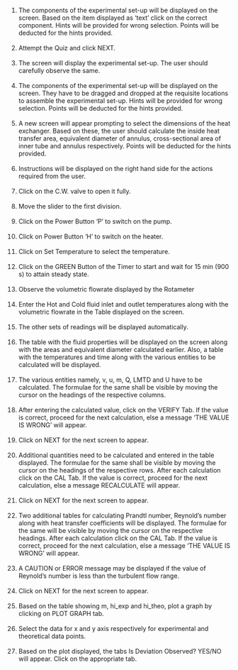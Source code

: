 <ol>
   <li>
      The components of the experimental set-up will be displayed on the screen. Based on the item displayed as ‘text’ click on the correct component. Hints will be provided for wrong selection. Points will be deducted for the hints provided.
   </li><br>
   <li>
      Attempt the Quiz and click NEXT.
   </li><br>
   <li>
      The screen will display the experimental set-up. The user should carefully observe the same.
   </li><br>
   <li>
      The components of the experimental set-up will be displayed on the screen. They have to be dragged and dropped at the requisite locations to assemble the experimental set-up. Hints will be provided for wrong selection. Points will be deducted for the hints provided.
   </li><br>
   <li>
      A new screen will appear prompting to select the dimensions of the heat exchanger. Based on these, the user should calculate the inside heat transfer area, equivalent diameter of annulus, cross-sectional area of inner tube and annulus respectively. Points will be deducted for the hints provided.
   </li><br>
   <li>
      Instructions will be displayed on the right hand side for the actions required from the user.
   </li><br>
   <li>
      Click on the C.W. valve to open it fully.
   </li><br>
   <li>
      Move the slider to the first division.
   </li><br>
   <li>
      Click on the Power Button ‘P’ to switch on the pump.
   </li><br>
   <li>
      Click on Power Button ‘H’ to switch on the heater.
   </li><br>
   <li>
      Click on Set Temperature to select the temperature.
   </li><br>
   <li>
      Click on the GREEN Button of the Timer to start and wait for 15 min (900 s) to attain steady state.
   </li><br>
   <li>
      Observe the volumetric flowrate displayed by the Rotameter
   </li><br>
   <li>
      Enter the Hot and Cold fluid inlet and outlet temperatures along with the volumetric flowrate in the Table displayed on the screen.
   </li><br>
   <li>
      The other sets of readings will be displayed automatically.
   </li><br>
   <li>
      The table with the fluid properties will be displayed on the screen along with the areas and equivalent diameter calculated earlier. Also, a table with the temperatures and time along with the various entities to be calculated will be displayed.
   </li><br>
   <li>
      The various entities namely, v, u, m, Q, LMTD and U have to be calculated. The formulae for the same shall be visible by moving the cursor on the headings of the respective columns.
   </li><br>
   <li>
      After entering the calculated value, click on the VERIFY Tab. If the value is correct, proceed for the next calculation, else a message ‘THE VALUE IS WRONG’ will appear.
   </li><br>
   <li>
      Click on NEXT for the next screen to appear.
   </li><br>
   <li>
      Additional quantities need to be calculated and entered in the table displayed. The formulae for the same shall be visible by moving the cursor on the headings of the respective rows. After each calculation click on the CAL Tab. If the value is correct, proceed for the next calculation, else a message RECALCULATE will appear.
   </li><br>
   <li>
      Click on NEXT for the next screen to appear.
   </li><br>
   <li>
      Two additional tables for calculating Prandtl number, Reynold’s number along with heat transfer coefficients will be displayed. The formulae for the same will be visible by moving the cursor on the respective headings. After each calculation click on the CAL Tab. If the value is correct, proceed for the next calculation, else a message ‘THE VALUE IS WRONG’ will appear.
   </li><br>
   <li>
      A CAUTION or ERROR message may be displayed if the value of Reynold’s number is less than the turbulent flow range.
   </li><br>
   <li>
      Click on NEXT for the next screen to appear.
   </li><br>
   <li>
      Based on the table showing m, hi_exp and hi_theo, plot a graph by clicking on PLOT GRAPH tab.
   </li><br>
   <li>
      Select the data for x and y axis respectively for experimental and theoretical data points.
   </li><br>
   <li>Based on the plot displayed, the tabs Is Deviation Observed? YES/NO will appear. Click on the appropriate tab.</li><br>
</ol>